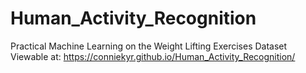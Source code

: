 # Human_Activity_Recognition
Practical Machine Learning on the Weight Lifting Exercises Dataset
Viewable at: https://conniekyr.github.io/Human_Activity_Recognition/

